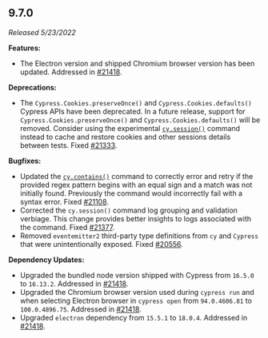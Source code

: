 ## 9.7.0

_Released 5/23/2022_

**Features:**

- The Electron version and shipped Chromium browser version has been updated.
  Addressed in [#21418](https://github.com/cypress-io/cypress/pull/21418).

**Deprecations:**

- The `Cypress.Cookies.preserveOnce()` and `Cypress.Cookies.defaults()` Cypress
  APIs have been deprecated. In a future release, support for
  `Cypress.Cookies.preserveOnce()` and `Cypress.Cookies.defaults()` will be
  removed. Consider using the experimental
  [`cy.session()`](/api/commands/session) command instead to cache and restore
  cookies and other sessions details between tests. Fixed
  [#21333](https://github.com/cypress-io/cypress/issues/21333).

**Bugfixes:**

- Updated the [`cy.contains()`](/api/commands/contains) command to correctly
  error and retry if the provided regex pattern begins with an equal sign and a
  match was not initially found. Previously the command would incorrectly fail
  with a syntax error. Fixed
  [#21108](https://github.com/cypress-io/cypress/issues/21108).
- Corrected the `cy.session()` command log grouping and validation verbiage.
  This change provides better insights to logs associated with the command.
  Fixed [#21377](https://github.com/cypress-io/cypress/issues/21377).
- Removed `eventemitter2` third-party type definitions from `cy` and `Cypress`
  that were unintentionally exposed. Fixed
  [#20556](https://github.com/cypress-io/cypress/issues/20556).

**Dependency Updates:**

- Upgraded the bundled node version shipped with Cypress from `16.5.0` to
  `16.13.2`. Addressed in
  [#21418](https://github.com/cypress-io/cypress/pull/21418).
- Upgraded the Chromium browser version used during `cypress run` and when
  selecting Electron browser in `cypress open` from `94.0.4606.81` to
  `100.0.4896.75`. Addressed in
  [#21418](https://github.com/cypress-io/cypress/pull/21418).
- Upgraded `electron` dependency from `15.5.1` to `18.0.4`. Addressed in
  [#21418](https://github.com/cypress-io/cypress/pull/21418).
